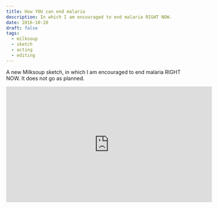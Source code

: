 ```yaml
---
title: How YOU can end malaria
description: In which I am encouraged to end malaria RIGHT NOW.
date: 2016-10-28
draft: false
tags:
  - milksoup
  - sketch
  - acting
  - editing
---
```


A new Milksoup sketch, in which I am encouraged to end malaria RIGHT NOW. It does not go as planned.

<iframe width="560" height="315" src="https://www.youtube.com/embed/GSHWmtb9YLw?si=MYd83SnQHiMmYTLT" title="YouTube video player" frameborder="0" allow="accelerometer; autoplay; clipboard-write; encrypted-media; gyroscope; picture-in-picture; web-share" allowfullscreen></iframe>
